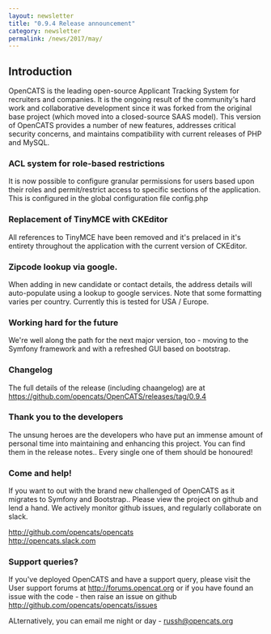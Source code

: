 ```yaml
---
layout: newsletter
title: "0.9.4 Release announcement"
category: newsletter
permalink: /news/2017/may/
---
```


## Introduction

OpenCATS is the leading open-source Applicant Tracking System for recruiters and companies. It is the ongoing result of the community's hard work and collaborative development since it was forked from the original base project (which moved into a closed-source SAAS model). This version of OpenCATS provides a number of new features, addresses critical security concerns, and maintains compatibility with current releases of PHP and MySQL.

### ACL system for role-based restrictions

It is now possible to configure granular permissions for users based upon their roles and permit/restrict access to specific sections of the application. This is configured in the global configuration file config.php

### Replacement of TinyMCE with CKEditor
All references to TinyMCE have been removed and it's prelaced in it's entirety throughout the application with the current version of CKEditor. 

### Zipcode lookup via google. 

When adding in new candidate or contact details, the address details will auto-populate using a lookup to google services. Note that some formatting varies per country. Currently this is tested for USA / Europe. 

### Working hard for the future

We're well along the path for the next major version, too - moving to the Symfony framework and with a refreshed GUI based on bootstrap.

### Changelog

The full details of the release (including chaangelog) are at https://github.com/opencats/OpenCATS/releases/tag/0.9.4

### Thank you to the developers

The unsung heroes are the developers who have put an immense amount of personal time into maintaining and enhancing this project. You can find them in the release notes.. Every single one of them should be honoured!

### Come and help!
If you want to out with the brand new challenged of OpenCATS as it migrates to Symfony and Bootstrap.. Please view the project on github and lend a hand. We actively monitor github issues, and regularly collaborate on slack.

http://github.com/opencats/opencats  
http://opencats.slack.com

### Support queries?
If you've deployed OpenCATS and have a support query, please visit the User support forums at http://forums.opencat.org or if you have found an issue with the code - then raise an issue on github http://github.com/opencats/opencats/issues

ALternatively, you can email me night or day - russh@opencats.org

